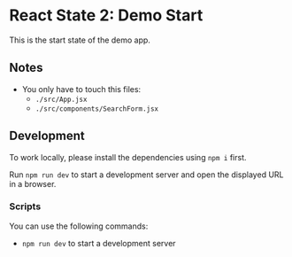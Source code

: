 # React State 2: Demo Start

This is the start state of the demo app.

## Notes

- You only have to touch this files:
  - `./src/App.jsx`
  - `./src/components/SearchForm.jsx`

## Development

To work locally, please install the dependencies using `npm i` first.

Run `npm run dev` to start a development server and open the displayed URL in a browser.



### Scripts

You can use the following commands:

- `npm run dev` to start a development server
